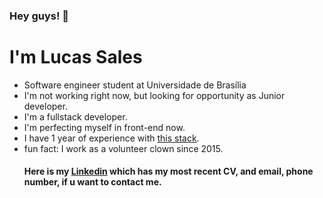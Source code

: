 ### Hey guys! 👋

# I'm Lucas Sales
- Software engineer student at Universidade de Brasília
- I'm not working right now, but looking for opportunity as Junior developer.
- I'm a fullstack developer.
- I'm perfecting myself in front-end now.
- I have 1 year of experience with <a href="https://stackshare.io/lux-sales/my-stack/main">this stack<a/>.
- fun fact: I work as a volunteer clown since 2015.
  #### Here is my <a href="https://www.linkedin.com/in/luxsales">Linkedin</a> which has my most recent CV, and email, phone number, if u want to contact me.

